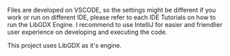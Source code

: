 Files are developed on VSCODE, so the settings might be different if you work or run on different IDE, please refer to each IDE Tutorials on how to run the LibGDX Engine.
I recommend to use IntelliJ for easier and friendlier user experience on developing and executing the code.

This project uses LibGDX as it's engine.
